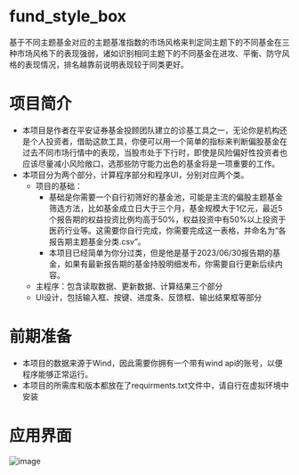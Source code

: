 # fund_style_box
基于不同主题基金对应的主题基准指数的市场风格来判定同主题下的不同基金在三种市场风格下的表现强弱，诸如识别相同主题下的不同基金在进攻、平衡、防守风格的表现情况，排名越靠前说明表现较于同类更好。

# 项目简介
- 本项目是作者在平安证券基金投顾团队建立的诊基工具之一，无论你是机构还是个人投资者，借助这款工具，你便可以用一个简单的指标来判断偏股基金在过去不同市场行情中的表现，当股市处于下行时，即使是风险偏好性投资者也应该尽量减小风险敞口，选那些防守能力出色的基金将是一项重要的工作。
- 本项目分为两个部分，计算程序部分和程序UI，分别对应两个类。
  - 项目的基础：
    - 基础是你需要一个自行初筛好的基金池，可能是主流的偏股主题基金筛选方法，比如基金成立日大于三个月，基金规模大于1亿元，最近5个报告期的权益投资比例均高于50%，权益投资中有50%以上投资于医药行业等。这需要你自行完成，你需要完成这一表格，并命名为“各报告期主题基金分类.csv”。
    - 本项目已经简单为你分过类，但是他是基于2023/06/30报告期的基金，如果有最新报告期的基金持股明细发布，你需要自行更新后续内容。
  - 主程序：包含读取数据、更新数据、计算结果三个部分
  - UI设计，包括输入框、按键、进度条、反馈框、输出结果框等部分
# 前期准备
- 本项目的数据来源于Wind，因此需要你拥有一个带有wind api的账号，以便程序能够正常运行。
- 本项目的所需库和版本都放在了requirments.txt文件中，请自行在虚拟环境中安装
# 应用界面
![image](https://github.com/youngcypress/fund_style_box/assets/115879057/afb7290c-9df2-4c01-887f-7548d59cb61f)
